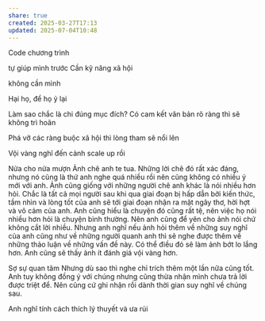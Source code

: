 ```yaml
---
share: true
created: 2025-03-27T17:13
updated: 2025-07-04T10:48
---
```

Code chương  trình

tự giúp mình trước 
Cần kỹ năng xã hội

không cần mình 

Hại họ, để họ ỷ lại

Làm sao  chắc là chi đúng mục đích? Có cam  kết văn bản rõ ràng thì sẽ không trì hoãn

Phá vỡ các ràng buộc xã hội thì lòng tham sẽ nổi lên

Vội vàng nghĩ đến cảnh scale up rồi

Nửa cho nửa mượn
Ảnh chê anh te tua. Những lời chê đó rất xác đáng, nhưng nó cũng là thứ anh nghe quá nhiều rồi nên cũng không có nhiều ý mới với anh. Ảnh cũng giống với những người chê anh khác là nói nhiều hơn hỏi. Chắc là tất cả mọi người sau khi qua giai đoạn bị hấp dẫn bởi kiến thức, tầm nhìn và lòng tốt của anh sẽ tới giai đoạn nhận ra mặt ngây thơ, hời hợt và vô cảm của anh. Anh cũng hiểu là chuyện đó cũng rất tệ, nên việc họ nói nhiều hơn hỏi là chuyện bình thường. Nên anh cũng để yên cho ảnh nói chứ không cắt lời nhiều. Nhưng anh nghĩ nếu ảnh hỏi thêm về những suy nghĩ của anh cũng như về những người quanh anh thì sẽ nghe được thêm về những thảo luận về những vấn đề này. Có thể điều đó sẽ làm ảnh bớt lo lắng hơn. Anh cũng sẽ thấy ảnh ít đánh giá vội vàng hơn.

Sợ sự quan tâm
Nhưng dù sao thì nghe chỉ trích thêm một lần nữa cũng tốt. Anh tuy không đồng ý với chúng nhưng cũng thừa nhận mình chưa trả lời được triệt để. Nên cũng cứ ghi nhận rồi dành thời gian suy nghĩ về chúng sau.

Anh nghĩ tính cách thích lý thuyết và ưa rủi 
